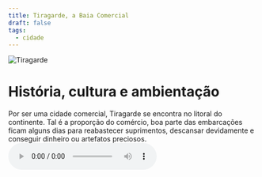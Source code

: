 ```yaml
---
title: Tiragarde, a Baia Comercial
draft: false
tags:
  - cidade
---
```

![Tiragarde](_d3be347b-52f2-4c01-9144-eb3ae576f1a0_upscayl_4x_ultrasharp.png)
# História, cultura e ambientação
Por ser uma cidade comercial, Tiragarde se encontra no litoral do continente. Tal é a proporção do comércio, boa parte das embarcações ficam alguns dias para reabastecer suprimentos, descansar devidamente e conseguir dinheiro ou artefatos preciosos.
![](Tiragarde%20OST.wav)